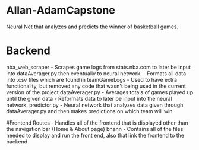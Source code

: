 # Allan-AdamCapstone
Neural Net that analyzes and predicts the winner of basketball games.

# Backend
nba_web_scraper - Scrapes game logs from stats.nba.com to later be input into dataAverager.py then eventually to neural network.
                - Formats all data into .csv files which are found in teamGameLogs
                - Used to have extra functionality, but removed any code that wasn't being used in the current version of the project
dataAverager.py - Averages totals of games played up until the given data
                - Reformats data to later be input into the neural network.
predictor.py    - Neural network that analyzes data given through dataAverager.py and then makes predictions on which team will win

#Frontend
Routes          - Handles all of the frontend that is displayed other than the navigation bar (Home & About page)
bnann           - Contains all of the files needed to display and run the front end, also that link the frontend to the backend

